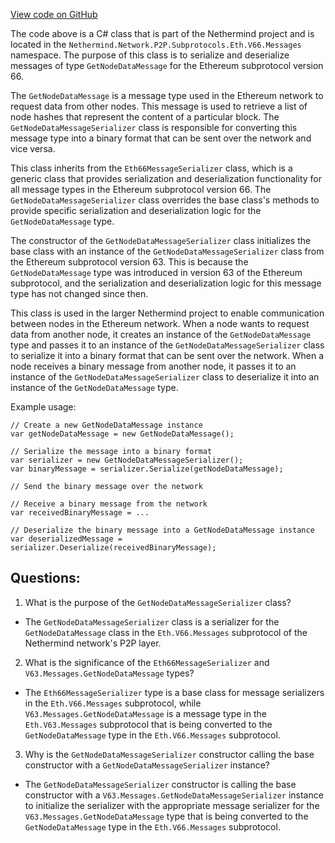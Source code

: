 [View code on GitHub](https://github.com/NethermindEth/nethermind/src/Nethermind/Nethermind.Network/P2P/Subprotocols/Eth/V66/Messages/GetNodeDataMessageSerializer.cs)

The code above is a C# class that is part of the Nethermind project and is located in the `Nethermind.Network.P2P.Subprotocols.Eth.V66.Messages` namespace. The purpose of this class is to serialize and deserialize messages of type `GetNodeDataMessage` for the Ethereum subprotocol version 66. 

The `GetNodeDataMessage` is a message type used in the Ethereum network to request data from other nodes. This message is used to retrieve a list of node hashes that represent the content of a particular block. The `GetNodeDataMessageSerializer` class is responsible for converting this message type into a binary format that can be sent over the network and vice versa.

This class inherits from the `Eth66MessageSerializer` class, which is a generic class that provides serialization and deserialization functionality for all message types in the Ethereum subprotocol version 66. The `GetNodeDataMessageSerializer` class overrides the base class's methods to provide specific serialization and deserialization logic for the `GetNodeDataMessage` type.

The constructor of the `GetNodeDataMessageSerializer` class initializes the base class with an instance of the `GetNodeDataMessageSerializer` class from the Ethereum subprotocol version 63. This is because the `GetNodeDataMessage` type was introduced in version 63 of the Ethereum subprotocol, and the serialization and deserialization logic for this message type has not changed since then.

This class is used in the larger Nethermind project to enable communication between nodes in the Ethereum network. When a node wants to request data from another node, it creates an instance of the `GetNodeDataMessage` type and passes it to an instance of the `GetNodeDataMessageSerializer` class to serialize it into a binary format that can be sent over the network. When a node receives a binary message from another node, it passes it to an instance of the `GetNodeDataMessageSerializer` class to deserialize it into an instance of the `GetNodeDataMessage` type.

Example usage:

```
// Create a new GetNodeDataMessage instance
var getNodeDataMessage = new GetNodeDataMessage();

// Serialize the message into a binary format
var serializer = new GetNodeDataMessageSerializer();
var binaryMessage = serializer.Serialize(getNodeDataMessage);

// Send the binary message over the network

// Receive a binary message from the network
var receivedBinaryMessage = ...

// Deserialize the binary message into a GetNodeDataMessage instance
var deserializedMessage = serializer.Deserialize(receivedBinaryMessage);
```
## Questions: 
 1. What is the purpose of the `GetNodeDataMessageSerializer` class?
- The `GetNodeDataMessageSerializer` class is a serializer for the `GetNodeDataMessage` class in the `Eth.V66.Messages` subprotocol of the Nethermind network's P2P layer.

2. What is the significance of the `Eth66MessageSerializer` and `V63.Messages.GetNodeDataMessage` types?
- The `Eth66MessageSerializer` type is a base class for message serializers in the `Eth.V66.Messages` subprotocol, while `V63.Messages.GetNodeDataMessage` is a message type in the `Eth.V63.Messages` subprotocol that is being converted to the `GetNodeDataMessage` type in the `Eth.V66.Messages` subprotocol.
 
3. Why is the `GetNodeDataMessageSerializer` constructor calling the base constructor with a `GetNodeDataMessageSerializer` instance?
- The `GetNodeDataMessageSerializer` constructor is calling the base constructor with a `V63.Messages.GetNodeDataMessageSerializer` instance to initialize the serializer with the appropriate message serializer for the `V63.Messages.GetNodeDataMessage` type that is being converted to the `GetNodeDataMessage` type in the `Eth.V66.Messages` subprotocol.